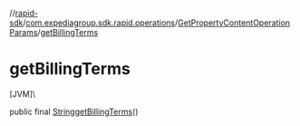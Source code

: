 //[rapid-sdk](../../../index.md)/[com.expediagroup.sdk.rapid.operations](../index.md)/[GetPropertyContentOperationParams](index.md)/[getBillingTerms](get-billing-terms.md)

# getBillingTerms

[JVM]\

public final [String](https://docs.oracle.com/javase/8/docs/api/java/lang/String.html)[getBillingTerms](get-billing-terms.md)()
